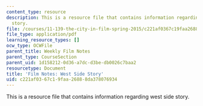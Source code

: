 ```yaml
---
content_type: resource
description: This is a resource file that contains information regarding west side
  story.
file: /courses/11-139-the-city-in-film-spring-2015/c221af0367c19faa26888da378076934_MIT11_139S15_WestSideStory.pdf
file_type: application/pdf
learning_resource_types: []
ocw_type: OCWFile
parent_title: Weekly Film Notes
parent_type: CourseSection
parent_uid: 1d158212-0d36-a7dc-d3be-db0026c7baa2
resourcetype: Document
title: 'Film Notes: West Side Story'
uid: c221af03-67c1-9faa-2688-8da378076934
---
```

This is a resource file that contains information regarding west side story.

